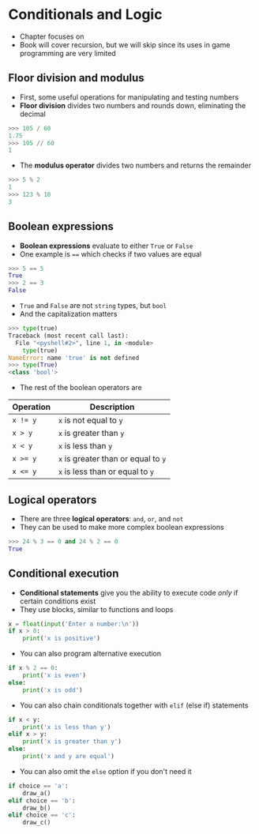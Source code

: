 # Conditionals and Logic

- Chapter focuses on 
- Book will cover recursion, but we will skip since its uses in game programming are very limited

## Floor division and modulus

- First, some useful operations for manipulating and testing numbers
- **Floor division** divides two numbers and rounds down, eliminating the decimal

```python
>>> 105 / 60
1.75
>>> 105 // 60
1
```

- The **modulus operator** divides two numbers and returns the remainder

```python
>>> 5 % 2
1
>>> 123 % 10
3
```

## Boolean expressions

- **Boolean expressions** evaluate to either `True` or `False`
- One example is `==` which checks if two values are equal

```python
>>> 5 == 5
True
>>> 2 == 3
False
```

- `True` and `False` are not `string` types, but `bool`
- And the capitalization matters

```python
>>> type(true)
Traceback (most recent call last):
  File "<pyshell#2>", line 1, in <module>
    type(true)
NameError: name 'true' is not defined
>>> type(True)
<class 'bool'>
```

- The rest of the boolean operators are

|Operation|Description|
|--|--|
|`x != y` | `x` is not equal to `y`|
|`x > y`  | `x` is greater than `y`|
|`x < y`  | `x` is less than `y`|
|`x >= y` | `x` is greater than or equal to `y`|
|`x <= y` | `x` is less than or equal to `y`|

## Logical operators

- There are three **logical operators**: `and`, `or`, and `not`
- They can be used to make more complex boolean expressions

```python
>>> 24 % 3 == 0 and 24 % 2 == 0
True
```

## Conditional execution

- **Conditional statements** give you the ability to execute code _only_ if certain conditions exist
- They use blocks, similar to functions and loops

```python
x = float(input('Enter a number:\n'))
if x > 0:
    print('x is positive')
```

- You can also program alternative execution

```python
if x % 2 == 0:
    print('x is even')
else:
    print('x is odd')
```

- You can also chain conditionals together with `elif` (else if) statements

```python
if x < y:
    print('x is less than y')
elif x > y:
    print('x is greater than y')
else:
    print('x and y are equal')
```

- You can also omit the `else` option if you don't need it

```python
if choice == 'a':
    draw_a()
elif choice == 'b':
    draw_b()
elif choice == 'c':
    draw_c()
```

